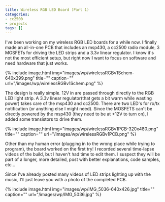 ```yaml
---
title: Wireless RGB LED Board (Part 1)
categories:
- cc2500
- projects
tags: []
---
```

I've been working on my wireless RGB LED boards for a while now. I finally made an all-in-one PCB that includes an msp430, a cc2500 radio module, 3 MOSFETs for driving the LED strips and a 3.3v linear regulator. I know it's not the most efficient setup, but right now I want to focus on software and need hardware that just works.

{% include image.html
            img="images/wp/wirelessRGBv1Schem-640x399.png"
            title=""
            caption=""
            url="/images/wp/wirelessRGBv1Schem.png" %}

The design is really simple. 12V in are passed through directly to the RGB LED light strip. A 3.3v linear regulator(that gets a bit warm while wasting power) takes care of the msp430 and cc2500. There are two LED's for rx/tx notification (or anything else I might need). Since the MOSFETS can't be directly powered by the msp430 (they need to be at +12V to turn on), I added some transistors to drive them.

{% include image.html
            img="images/wp/wirelessRGBv1PCB-320x480.png"
            title=""
            caption=""
            url="/images/wp/wirelessRGBv1PCB.png" %}

Other than my human error (plugging in to the wrong place while trying to program), the board worked on the first try! I recorded several time-lapse videos of the build, but I haven't had time to edit them. I suspect they will be part of a longer, more detailed, post with better explanations, code samples, etc...

Since I've already posted many videos of LED strips lighting up with the music, I'll just leave you with a photo of the completed PCB.

{% include image.html
            img="images/wp/IMG_5036-640x426.jpg"
            title=""
            caption=""
            url="/images/wp/IMG_5036.jpg" %}
